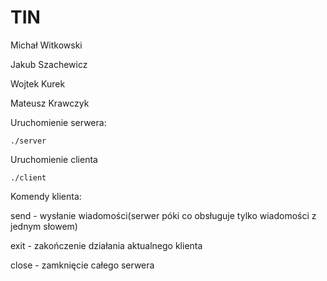 # TIN
Michał Witkowski
 
Jakub Szachewicz

Wojtek Kurek

Mateusz Krawczyk

Uruchomienie serwera:
```
./server
```
Uruchomienie clienta
```
./client
```
Komendy klienta:

send - wysłanie wiadomości(serwer póki co obsługuje tylko wiadomości z jednym słowem)

exit - zakończenie działania aktualnego klienta

close - zamknięcie całego serwera
